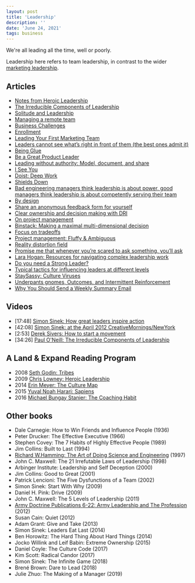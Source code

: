 ```yaml
---
layout: post
title: 'Leadership'
description: ''
date: 'June 24, 2021'
tags: business
---
```


We're all leading all the time, well or poorly.

Leadership here refers to team leadership, in contrast to the wider [marketing leadership](https://lukasmurdock.com/marketing/).

## Articles
- [Notes from Heroic Leadership](https://lukasmurdock.com/heroic-leadership/)
- [The Irreducible Components of Leadership](https://lukasmurdock.com/irreducible-leadship/)
- [Solitude and Leadership](/solitude-and-leadership/)
- [Managing a remote team](https://lukasmurdock.com/managing-a-remote-team/)
- [Business Challenges](https://lukasmurdock.com/business-challenges/)
- [Enrollment](https://seths.blog/2021/04/enrollment/)
- [Leading Your First Marketing Team](https://www.reforge.com/blog/crossing-the-canyon-leading-your-first-marketing-team)
- [Leaders cannot see what’s right in front of them (the best ones admit it)](https://www.secondmountainstartup.com/p/vulnerable-leaders-may-win-but-they)
- [Being Glue](https://noidea.dog/glue)
- [Be a Great Product Leader](https://adamnash.blog/2011/12/16/be-a-great-product-leader/)
- [Leading without authority: Model, document, and share](https://lethain.com/model-document-share/)
- [I See You](https://www.lollydaskal.com/leadership/i-see-you/)
- [Doist: Deep Work](https://blog.doist.com/deep-work/)
- [Shields Down](https://randsinrepose.com/archives/shields-down/)
- [Bad engineering managers think leadership is about power, good managers think leadership is about competently serving their team](https://ewattwhere.substack.com/p/bad-managers-think-leadership-is)
- [By design](https://randsinrepose.com/archives/by-design/)
- [Share an anonymous feedback form for yourself](https://critter.blog/2022/06/20/share-an-anonymous-feedback-form-for-yourself/)
- [Clear ownership and decision making with DRI](https://newsletter.buditanrim.co/p/clear-ownership-and-decision-making)
- [On project management](https://newsletter.buditanrim.co/p/on-project-management)
- [Binstack: Making a maximal multi-dimensional decision](https://longform.asmartbear.com/docs/maximized-decision/)
- [Focus on tradeoffs](https://vaughntan.org/unpacking-boris)
- [Project management: Fluffy & Ambiguous](https://cutlefish.substack.com/p/tbm-4252-fluffy-and-ambiguous)
- [Reality distortion field](https://en.wikipedia.org/wiki/Reality_distortion_field)
- [Promise me that whenever you’re scared to ask something, you’ll ask](https://critter.blog/2022/10/03/promise-me-that-whenever-youre-scared-to-ask-something-youll-ask/)
- [Lara Hogan: Resources for navigating complex leadership work](https://larahogan.me/blog/management-resource-library/)
- [Do you need a Strong Leader?](https://benjiweber.co.uk/blog/2022/10/08/do-you-need-a-strong-leader/)
- [Typical tactics for influencing leaders at different levels](https://jchyip.medium.com/my-typical-tactics-for-influencing-leaders-at-different-levels-88166dcb3e5d)
- [StaySassy: Culture Viruses](https://staysaasy.com/business/2023/03/01/culture-viruses.html)
- [Underpants gnomes, Outcomes, and Intermittent Reinforcement](https://jpattonassociates.com/underpants-gnomes-outcomes-and-intermittent-reinforcement/)
- [Why You Should Send a Weekly Summary Email](https://jefago.medium.com/why-you-should-send-a-weekly-summary-email-1c556149ed42)

## Videos
- [17:48] [Simon Sinek: How great leaders inspire action](https://www.ted.com/talks/simon_sinek_how_great_leaders_inspire_action)
- [42:08] [Simon Sinek: at the April 2012 CreativeMornings/NewYork](https://vimeo.com/40979758)
- [2:53] [Derek Sivers: How to start a movement](https://www.ted.com/talks/derek_sivers_how_to_start_a_movement)
- [34:26] [Paul O'Neill: The Irreducible Components of Leadership](https://youtu.be/htLCVqaLBvo)

## A Land & Expand Reading Program
- 2008 [Seth Godin: Tribes](https://seths.blog/2019/03/its-not-your-tribe/)
- 2009 [Chris Lowney: Heroic Leadership](https://chrislowney.com/wp/books/heroic-leadership/)
- 2014 [Erin Meyer: The Culture Map](https://erinmeyer.com/books/the-culture-map/)
- 2015 [Yuval Noah Harari: Sapiens](https://www.ynharari.com/book/sapiens-2/)
- 2016 [Michael Bungay Stanier: The Coaching Habit](https://boxofcrayons.com/the-coaching-habit-book/)

## Other books
- Dale Carnegie: How to Win Friends and Influence People (1936)
- Peter Drucker: The Effective Executive (1966)
- Stephen Covey: The 7 Habits of Highly Effective People (1989)
- Jim Collins: Built to Last (1994)
- [Richard W.Hamming: The Art of Doing Science and Engineering](http://worrydream.com/refs/Hamming-TheArtOfDoingScienceAndEngineering.pdf) (1997)
- John C. Maxwell: The 21 Irrefutable Laws of Leadership (1998)
- Arbinger Institute: Leadership and Self Deception (2000)
- Jim Collins: Good to Great (2001)
- Patrick Lencioni: The Five Dysfunctions of a Team (2002)
- Simon Sinek: Start With Why (2009)
- Daniel H. Pink: Drive (2009)
- John C. Maxwell: The 5 Levels of Leadership (2011)
- [Army Doctrine Publications 6-22: Army Leadership and The Profession](https://armypubs.army.mil/epubs/DR_pubs/DR_a/ARN20039-ADP_6-22-001-WEB-5.pdf) (2012)
- Susan Cain: Quiet (2012)
- Adam Grant: Give and Take (2013)
- Simon Sinek: Leaders Eat Last (2014)
- Ben Horowitz: The Hard Thing About Hard Things (2014)
- Jocko Willink and Leif Babin: Extreme Ownership (2015)
- Daniel Coyle: The Culture Code (2017)
- Kim Scott: Radical Candor (2017)
- Simon Sinek: The Infinite Game (2018)
- Brené Brown: Dare to Lead (2018)
- Julie Zhuo: The Making of a Manager (2019)
